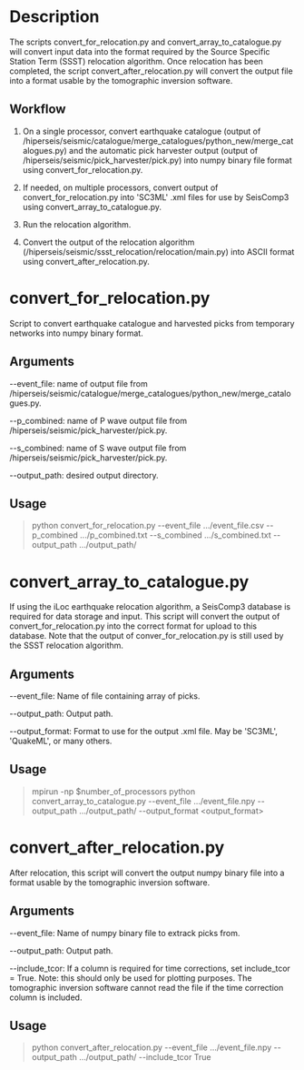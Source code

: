 # Description
The scripts convert_for_relocation.py and convert_array_to_catalogue.py will convert input data into the format required by the Source Specific Station Term (SSST) relocation algorithm. Once relocation has been completed, the script convert_after_relocation.py will convert the output file into a format usable by the tomographic inversion software.

Workflow
--------
1) On a single processor, convert earthquake catalogue (output of /hiperseis/seismic/catalogue/merge_catalogues/python_new/merge_catalogues.py) and the automatic pick harvester output (output of /hiperseis/seismic/pick_harvester/pick.py) into numpy binary file format using convert_for_relocation.py.

2) If needed, on multiple processors, convert output of convert_for_relocation.py into 'SC3ML' .xml files for use by SeisComp3 using convert_array_to_catalogue.py.

3) Run the relocation algorithm.

4) Convert the output of the relocation algorithm (/hiperseis/seismic/ssst_relocation/relocation/main.py) into ASCII format using convert_after_relocation.py.


# convert_for_relocation.py

Script to convert earthquake catalogue and harvested picks from temporary networks into numpy binary format.


Arguments
---------
--event_file: name of output file from /hiperseis/seismic/catalogue/merge_catalogues/python_new/merge_catalogues.py.

--p_combined: name of P wave output file from /hiperseis/seismic/pick_harvester/pick.py.

--s_combined: name of S wave output file from /hiperseis/seismic/pick_harvester/pick.py.

--output_path: desired output directory.


Usage
-----
>
> python convert_for_relocation.py --event_file .../event_file.csv --p_combined .../p_combined.txt --s_combined .../s_combined.txt --output_path .../output_path/
>


# convert_array_to_catalogue.py
If using the iLoc earthquake relocation algorithm, a SeisComp3 database is required for data storage and input. This script will convert the output of convert_for_relocation.py into the correct format for upload to this database. Note that the output of conver_for_relocation.py is still used by the SSST relocation algorithm.


Arguments
---------
--event_file: Name of file containing array of picks.

--output_path: Output path.

--output_format: Format to use for the output .xml file. May be 'SC3ML', 'QuakeML', or many others.


Usage
-----
>
> mpirun -np $number_of_processors python convert_array_to_catalogue.py --event_file .../event_file.npy --output_path .../output_path/ --output_format <output_format>
>


# convert_after_relocation.py
After relocation, this script will convert the output numpy binary file into a format usable by the tomographic inversion software.


Arguments
---------
--event_file: Name of numpy binary file to extrack picks from.

--output_path: Output path.

--include_tcor: If a column is required for time corrections, set include_tcor = True. Note: this should only be used for plotting purposes. The tomographic inversion software cannot read the file if the time correction column is included.

    
Usage
-----
>
> python convert_after_relocation.py --event_file .../event_file.npy --output_path .../output_path/ --include_tcor True
>